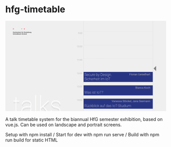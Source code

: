 # hfg-timetable

![Screenshot](/screenshot.png)

A talk timetable system for the biannual HfG semester exhibition, based on vue.js. Can be used on landscape and portrait screens.

Setup with npm install / Start for dev with npm run serve / Build with npm run build for static HTML 
